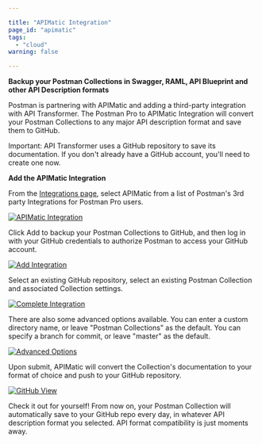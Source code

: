 ```yaml
---

title: "APIMatic Integration"
page_id: "apimatic"
tags: 
  - "cloud"
warning: false

---
```


**Backup your Postman Collections in Swagger, RAML, API Blueprint and other API Description formats**

Postman is partnering with APIMatic and adding a third-party integration with API Transformer.  The Postman Pro to APIMatic Integration will convert your Postman Collections to any major API description format and save them to GitHub.  

Important: API Transformer uses a GitHub repository to save its documentation.  If you don't already have a GitHub account, you'll need to create one now.

**Add the APIMatic Integration**

From the [Integrations page][0], select APIMatic from a list of Postman's 3rd party Integrations for Postman Pro users.

[![APIMatic Integration](https://s3.amazonaws.com/postman-static-getpostman-com/postman-docs/apimatic_directory.png)][1]

Click Add to backup your Postman Collections to GitHub, and then log in with your GitHub credentials to authorize Postman to access your GitHub account.

[![Add Integration](https://s3.amazonaws.com/postman-static-getpostman-com/postman-docs/apimatic_add.png)][2]

Select an existing GitHub repository, select an existing Postman Collection and associated Collection settings.

[![Complete Integration](https://s3.amazonaws.com/postman-static-getpostman-com/postman-docs/apimatic_complete.png)][3]

There are also some advanced options available.  You can enter a custom directory name, or leave "Postman Collections" as the default. You can specify a branch for commit, or leave "master" as the default.

[![Advanced Options](https://s3.amazonaws.com/postman-static-getpostman-com/postman-docs/advanced_apimatic.png)][4]

Upon submit, APIMatic will convert the Collection's documentation to your format of choice and push to your GitHub repository.  

[![GitHub View](https://s3.amazonaws.com/postman-static-getpostman-com/postman-docs/apimatic_github.jpg)][5]

Check it out for yourself!  From now on, your Postman Collection will automatically save to your GitHub repo every day, in whatever API description format you selected.  API format compatibility is just moments away.

[0]: https://app.getpostman.com/dashboard/integrations
[1]: https://s3.amazonaws.com/postman-static-getpostman-com/postman-docs/apimatic_directory.png
[2]: https://s3.amazonaws.com/postman-static-getpostman-com/postman-docs/apimatic_add.png
[3]: https://s3.amazonaws.com/postman-static-getpostman-com/postman-docs/apimatic_complete.png
[4]: https://s3.amazonaws.com/postman-static-getpostman-com/postman-docs/advanced_apimatic.png
[5]: https://s3.amazonaws.com/postman-static-getpostman-com/postman-docs/apimatic_github.jpg
